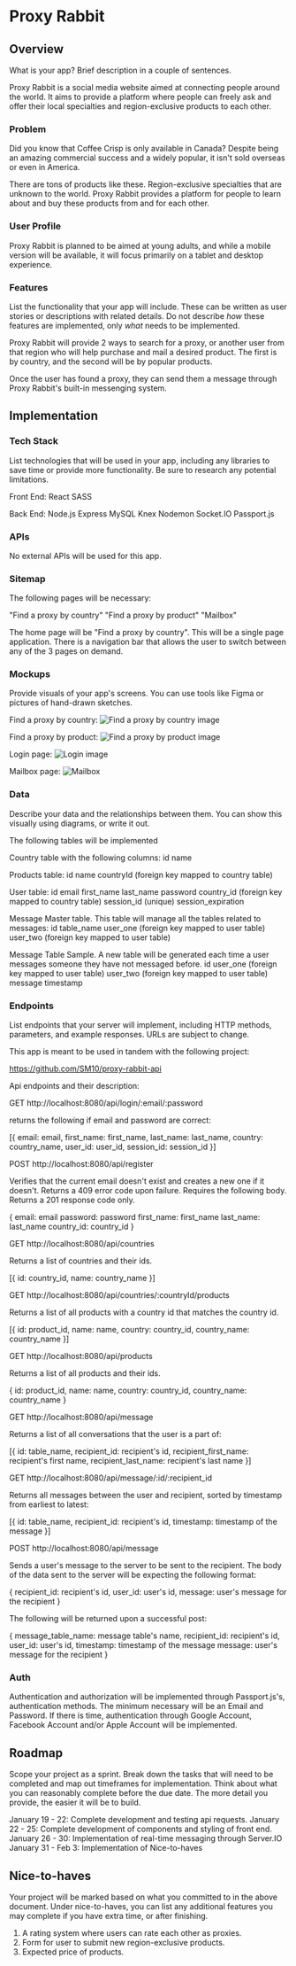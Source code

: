 # Proxy Rabbit

## Overview

What is your app? Brief description in a couple of sentences.

Proxy Rabbit is a social media website aimed at connecting people around the world. It aims to provide a platform where people can freely ask and offer their local specialties and region-exclusive products to each other.

### Problem

Did you know that Coffee Crisp is only available in Canada? Despite being an amazing commercial success and a widely popular, it isn't sold overseas or even in America.

There are tons of products like these. Region-exclusive specialties that are unknown to the world. Proxy Rabbit provides a platform for people to learn about and buy these products from and for each other.

### User Profile

Proxy Rabbit is planned to be aimed at young adults, and while a mobile version will be available, it will focus primarily on a tablet and desktop experience.

### Features

List the functionality that your app will include. These can be written as user stories or descriptions with related details. Do not describe _how_ these features are implemented, only _what_ needs to be implemented.

Proxy Rabbit will provide 2 ways to search for a proxy, or another user from that region who will help purchase and mail a desired product. The first is by country, and the second will be by popular products.

Once the user has found a proxy, they can send them a message through Proxy Rabbit's built-in messenging system.

## Implementation

### Tech Stack

List technologies that will be used in your app, including any libraries to save time or provide more functionality. Be sure to research any potential limitations.

Front End:
React
SASS

Back End:
Node.js
Express
MySQL
Knex
Nodemon
Socket.IO
Passport.js

### APIs

No external APIs will be used for this app.

### Sitemap

The following pages will be necessary:

"Find a proxy by country"
"Find a proxy by product"
"Mailbox"

The home page will be "Find a proxy by country". This will be a single page application. There is a navigation bar that allows the user to switch between any of the 3 pages on demand.

### Mockups

Provide visuals of your app's screens. You can use tools like Figma or pictures of hand-drawn sketches.

Find a proxy by country:
![Find a proxy by country image](./src/assets/images/proxy-rabbit-home-page.jpg)

Find a proxy by product:
![Find a proxy by product image](./src/assets/images/proxy-rabbit-by-product.jpg)

Login page:
![Login image](./src/assets/images/proxy-rabbit-login.jpg)

Mailbox page:
![Mailbox](./src/assets/images/proxy-rabbit-mailbox.jpg)

### Data

Describe your data and the relationships between them. You can show this visually using diagrams, or write it out.

The following tables will be implemented

Country table with the following columns:
id
name

Products table:
id
name
countryId (foreign key mapped to country table)

User table:
id
email
first_name
last_name
password
country_id (foreign key mapped to country table)
session_id (unique)
session_expiration

Message Master table. This table will manage all the tables related to messages:
id
table_name
user_one (foreign key mapped to user table)
user_two (foreign key mapped to user table)

Message Table Sample. A new table will be generated each time a user messages someone they have not messaged before.
id
user_one (foreign key mapped to user table)
user_two (foreign key mapped to user table)
message
timestamp

### Endpoints

List endpoints that your server will implement, including HTTP methods, parameters, and example responses. URLs are subject to change.

This app is meant to be used in tandem with the following project:

https://github.com/SM10/proxy-rabbit-api

Api endpoints and their description:

GET http://localhost:8080/api/login/:email/:password

returns the following if email and password are correct:

[{
    email: email,
    first_name: first_name,
    last_name: last_name,
    country: country_name,
    user_id: user_id,
    session_id: session_id
}]

POST http://localhost:8080/api/register

Verifies that the current email doesn't exist and creates a new one if it doesn't. Returns a 409 error code upon failure. Requires the following body. Returns a 201 response code only.

{
    email: email
    password: password
    first_name: first_name
    last_name: last_name
    country_id: country_id
}

GET http://localhost:8080/api/countries

Returns a list of countries and their ids.

[{
    id: country_id,
    name: country_name
}]

GET http://localhost:8080/api/countries/:countryId/products

Returns a list of all products with a country id that matches the country id.

[{
    id: product_id,
    name: name,
    country: country_id,
    country_name: country_name
}]

GET http://localhost:8080/api/products

Returns a list of all products and their ids.

{
    id: product_id,
    name: name,
    country: country_id,
    country_name: country_name
}

GET http://localhost:8080/api/message

Returns a list of all conversations that the user is a part of:

[{
    id: table_name,
    recipient_id: recipient's id,
    recipient_first_name: recipient's first name,
    recipient_last_name: recipient's last name
}]

GET http://localhost:8080/api/message/:id/:recipient_id

Returns all messages between the user and recipient, sorted by timestamp from earliest to latest:

[{
    id: table_name,
    recipient_id: recipient's id,
    timestamp: timestamp of the message
}]

POST http://localhost:8080/api/message

Sends a user's message to the server to be sent to the recipient. The body of the data sent to the server will be expecting the following format:

{
    recipient_id: recipient's id,
    user_id: user's id,
    message: user's message for the recipient
}

The following will be returned upon a successful post:

{
    message_table_name: message table's name,
    recipient_id: recipient's id,
    user_id: user's id,
    timestamp: timestamp of the message
    message: user's message for the recipient
}

### Auth

Authentication and authorization will be implemented through Passport.js's, authentication methods. The minimum necessary will be an Email and Password. If there is time, authentication through Google Account, Facebook Account and/or Apple Account will be implemented.

## Roadmap

Scope your project as a sprint. Break down the tasks that will need to be completed and map out timeframes for implementation. Think about what you can reasonably complete before the due date. The more detail you provide, the easier it will be to build.

January 19 - 22: Complete development and testing api requests.
January 22 - 25: Complete development of components and styling of front end.
January 26 - 30: Implementation of real-time messaging through Server.IO
January 31 - Feb 3: Implementation of Nice-to-haves

## Nice-to-haves

Your project will be marked based on what you committed to in the above document. Under nice-to-haves, you can list any additional features you may complete if you have extra time, or after finishing.

1. A rating system where users can rate each other as proxies.
2. Form for user to submit new region-exclusive products.
3. Expected price of products.